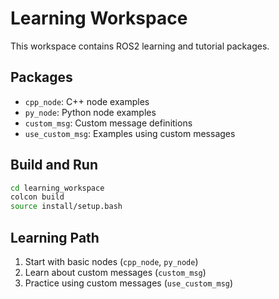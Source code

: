 # Learning Workspace

This workspace contains ROS2 learning and tutorial packages.

## Packages
- `cpp_node`: C++ node examples
- `py_node`: Python node examples  
- `custom_msg`: Custom message definitions
- `use_custom_msg`: Examples using custom messages

## Build and Run
```bash
cd learning_workspace
colcon build
source install/setup.bash
```

## Learning Path
1. Start with basic nodes (`cpp_node`, `py_node`)
2. Learn about custom messages (`custom_msg`)
3. Practice using custom messages (`use_custom_msg`)
